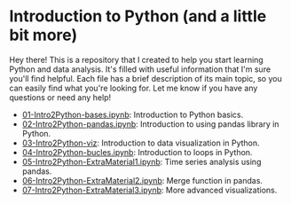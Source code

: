 # Introduction to Python (and a little bit more)
Hey there! This is a repository that I created to help you start learning Python and data analysis. It's filled with useful information that I'm sure you'll find helpful. Each file has a brief description of its main topic, so you can easily find what you're looking for. Let me know if you have any questions or need any help!

- [01-Intro2Python-bases.ipynb](01-Intro2Python-bases.ipynb): Introduction to Python basics.
- [02-Intro2Python-pandas.ipynb](02-Intro2Python-pandas.ipynb): Introduction to using pandas library in Python.
- [03-Intro2Python-viz](03-Intro2Python-viz): Introduction to data visualization in Python.
- [04-Intro2Python-bucles.ipynb](04-Intro2Python-bucles.ipynb): Introduction to loops in Python.
- [05-Intro2Python-ExtraMaterial1.ipynb](05-Intro2Python-ExtraMaterial1.ipynb): Time series analysis using pandas.
- [06-Intro2Python-ExtraMaterial2.ipynb](06-Intro2Python-ExtraMaterial2.ipynb): Merge function in pandas. 
- [07-Intro2Python-ExtraMaterial3.ipynb](07-Intro2Python-ExtraMaterial3.ipynb): More advanced visualizations.